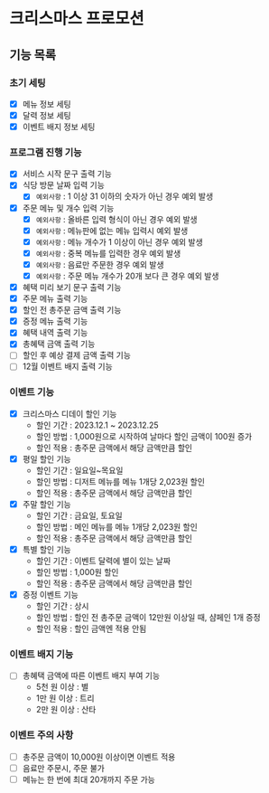 # 크리스마스 프로모션

## 기능 목록

### 초기 세팅
- [X] 메뉴 정보 세팅
- [X] 달력 정보 세팅
- [X] 이벤트 배지 정보 세팅

### 프로그램 진행 기능
- [X] 서비스 시작 문구 출력 기능
- [X] 식당 방문 날짜 입력 기능
  - [X] `예외사항` : 1 이상 31 이하의 숫자가 아닌 경우 예외 발생
- [X] 주문 메뉴 및 개수 입력 기능
  - [X] `예외사항` : 올바른 입력 형식이 아닌 경우 예외 발생
  - [X] `예외사항` : 메뉴판에 없는 메뉴 입력시 예외 발생
  - [X] `예외사항` : 메뉴 개수가 1 이상이 아닌 경우 예외 발생
  - [X] `예외사항` : 중복 메뉴를 입력한 경우 예외 발생
  - [X] `예외사항` : 음료만 주문한 경우 예외 발생
  - [X] `예외사항` : 주문 메뉴 개수가 20개 보다 큰 경우 예외 발생
- [X] 혜택 미리 보기 문구 출력 기능
- [X] 주문 메뉴 출력 기능
- [X] 할인 전 총주문 금액 출력 기능
- [X] 증정 메뉴 출력 기능
- [X] 혜택 내역 출력 기능
- [X] 총혜택 금액 출력 기능
- [ ] 할인 후 예상 결제 금액 출력 기능
- [ ] 12월 이벤트 배지 출력 기능
 
### 이벤트 기능
- [X] 크리스마스 디데이 할인 기능
  - 할인 기간 : 2023.12.1 ~ 2023.12.25
  - 할인 방법 : 1,000원으로 시작하여 날마다 할인 금액이 100원 증가
  - 할인 적용 : 총주문 금액에서 해당 금액만큼 할인
- [X] 평일 할인 기능
  - 할인 기간 : 일요일~목요일
  - 할인 방법 : 디저트 메뉴를 메뉴 1개당 2,023원 할인
  - 할인 적용 : 총주문 금액에서 해당 금액만큼 할인
- [X] 주말 할인 기능
  - 할인 기간 : 금요일, 토요일
  - 할인 방법 : 메인 메뉴를 메뉴 1개당 2,023원 할인
  - 할인 적용 : 총주문 금액에서 해당 금액만큼 할인
- [X] 특별 할인 기능
  - 할인 기간 : 이벤트 달력에 별이 있는 날짜
  - 할인 방법 : 1,000원 할인
  - 할인 적용 : 총주문 금액에서 해당 금액만큼 할인
- [X] 증정 이벤트 기능
  - 할인 기간 : 상시
  - 할인 방법 : 할인 전 총주문 금액이 12만원 이상일 때, 샴페인 1개 증정
  - 할인 적용 : 할인 금액엔 적용 안됨

### 이벤트 배지 기능
- [ ] 총혜택 금액에 따른 이벤트 배지 부여 기능
  - 5천 원 이상 : 별
  - 1만 원 이상 : 트리
  - 2만 원 이상 : 산타

### 이벤트 주의 사항
- [ ] 총주문 금액이 10,000원 이상이면 이벤트 적용
- [ ] 음료만 주문시, 주문 불가
- [ ] 메뉴는 한 번에 최대 20개까지 주문 가능